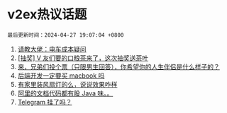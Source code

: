 # v2ex热议话题

`最后更新时间：2024-04-27 19:07:04 +0800`

1. [请教大佬：电车成本疑问](https://www.v2ex.com/t/1036081)
1. [[抽奖] V 友们要的口粮茶来了，这次抽奖送茶叶](https://www.v2ex.com/t/1036093)
1. [来，兄弟们投个票（只限男生回答），你希望你的人生伴侣是什么样子的？](https://www.v2ex.com/t/1036080)
1. [后端开发一定要买 macbook 吗](https://www.v2ex.com/t/1036060)
1. [有家里装风扇灯的么，说说效果咋样](https://www.v2ex.com/t/1036084)
1. [阿里的文档代码都有股 Java 味。。](https://www.v2ex.com/t/1036033)
1. [Telegram 挂了吗？](https://www.v2ex.com/t/1036054)

